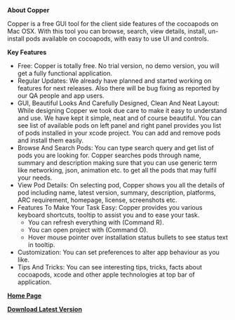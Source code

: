 **About Copper**

Copper is a free GUI tool for the client side features of the cocoapods on Mac OSX. With this tool you can browse, search, view details, install, un-install pods available on cocoapods, with easy to use UI and controls.


**Key Features**

* Free: Copper is totally free. No trial version, no demo version, you will get a fully functional application.
* Regular Updates: We already have planned and started working on features for next releases. Also there will be bug fixing as reported by our QA people and app users.
* GUI, Beautiful Looks And Carefully Designed, Clean And Neat Layout: While designing Copper we took due care to make it easy to understand and use. We have kept it simple, neat and of course beautiful. You can see list of available pods on left panel and right panel provides you list of pods installed in your xcode project. You can add and remove pods and install them easily.
* Browse And Search Pods: You can type search query and get list of pods you are looking for. Copper searches pods through name, summary and description making sure that you can use generic term like networking, json, animation etc. to get all the pods that may fulfil your needs.
* View Pod Details: On selecting pod, Copper shows you all the details of pod including name, latest version, summary, description, platforms, ARC requirement, homepage, license, screenshots etc.
* Features To Make Your Task Easy: Copper provides you various keyboard shortcuts, tooltip to assist you and to ease your task.
	- You can refresh everything with (Command R).
	- You can open project with (Command O).
	- Hover mouse pointer over installation status bullets to see status text in tooltip.
* Customization: You can set preferences to alter app behaviour as you like.
* Tips And Tricks: You can see interesting tips, tricks, facts about cocoapods, xcode and other apple technologies at top bar of application.


[**Home Page**](http://www.aurvan.com/copper/)


[**Download Latest Version**](http://www.aurvan.com/index.php?request_action=download_copper)
